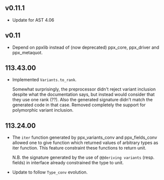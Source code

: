 ## v0.11.1

- Update for AST 4.06

## v0.11

- Depend on ppxlib instead of (now deprecated) ppx\_core, ppx\_driver and
  ppx\_metaquot.

## 113.43.00

- Implemented `Variants.to_rank`.

  Somewhat surprisingly, the preprocessor didn't reject variant
  inclusion despite what the documentation says, but instead would
  consider that they use one rank (??). Also the generated signature
  didn't match the generated code in that case. Removed completely the
  support for polymorphic variant inclusion.

## 113.24.00

- The `iter` function generated by ppx\_variants\_conv and ppx\_fields\_conv allowed
  one to give function which returned values of arbitrary types as iter function.
  This feature constraint these functions to return unit.

  N.B. the signature generated by the use of `@@deriving variants` (resp. fields)
  in interface already constrained the type to unit.

- Update to follow `Type_conv` evolution.

